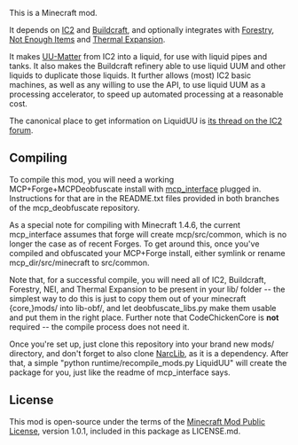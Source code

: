 This is a Minecraft mod.

It depends on [IC2][ic2] and [Buildcraft][bc], and optionally integrates with
[Forestry](http://forestry.sengir.net/wiki/),
[Not Enough Items](http://www.minecraftforum.net/topic/909223-/) and
[Thermal Expansion](http://thermalexpansion.wikispaces.com/).

It makes [UU-Matter][uum] from IC2 into a liquid, for use with liquid pipes and tanks.
It also makes the Buildcraft refinery able to use liquid UUM and other liquids to
duplicate those liquids. It further allows (most) IC2 basic machines, as well as any
willing to use the API, to use liquid UUM as a processing accelerator, to speed up
automated processing at a reasonable cost.

The canonical place to get information on LiquidUU is
[its thread on the IC2 forum](http://forum.industrial-craft.net/index.php?page=Thread&threadID=8269).

## Compiling ##

To compile this mod, you will need a working MCP+Forge+MCPDeobfuscate install with
[mcp_interface](https://github.com/FunnyMan3595/mcp_deobfuscate/tree/mcp_interface)
plugged in. Instructions for that are in the README.txt files provided in both branches
of the mcp_deobfuscate repository.

As a special note for compiling with Minecraft 1.4.6, the current mcp_interface assumes
that forge will create mcp/src/common, which is no longer the case as of recent Forges.
To get around this, once you've compiled and obfuscated your MCP+Forge install, either
symlink or rename mcp_dir/src/minecraft to src/common.

Note that, for a successful compile, you will need all of IC2, Buildcraft, Forestry, NEI,
and Thermal Expansion to be present in your lib/ folder -- the simplest way to do this is
just to copy them out of your minecraft {core,}mods/ into lib-obf/, and let
deobfuscate_libs.py make them usable and put them in the right place. Further note that
CodeChickenCore is **not** required -- the compile process does not need it.

Once you're set up, just clone this repository into your brand new mods/ directory, and
don't forget to also clone [NarcLib](https://github.com/narc0tiq/NarcLib), as it is a
dependency. After that, a simple "python runtime/recompile_mods.py LiquidUU" will create
the package for you, just like the readme of mcp_interface says.

## License ##

This mod is open-source under the terms of the
[Minecraft Mod Public License](http://www.mod-buildcraft.com/MMPL-1.0.txt),
version 1.0.1, included in this package as LICENSE.md.

[ic2]: http://www.industrial-craft.net/
[bc]: http://mod-buildcraft.com/
[uum]: http://wiki.industrial-craft.net/index.php?title=Matter
